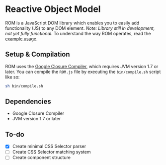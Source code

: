Reactive Object Model
=====================
ROM is a JavaScript DOM library which enables you to easily add functionality (JS) to any DOM element.
*Note: Library still in development, not yet fully functional*.
To understand the way ROM operates, read the [example usage](https://github.com/bartjoyce/ROM/blob/master/USAGE.md).

Setup & Compilation
-------------------
ROM uses the [Google Closure Compiler](https://developers.google.com/closure/compiler/), which requires JVM version 1.7 or later. You can compile the ``ROM.js`` file by executing the ``bin/compile.sh`` script like so:
```bash
sh bin/compile.sh
```

Dependencies
------------
- Google Closure Compiler
- JVM version 1.7 or later

To-do
-----
- [x] Create minimal CSS Selector parser
- [ ] Create CSS Selector matching system
- [ ] Create component structure
